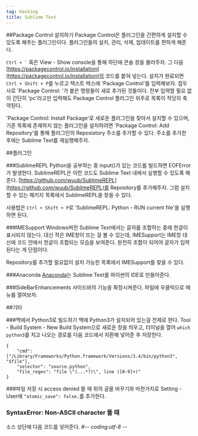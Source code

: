 ```yaml
---
tag: Hacking
title: Sublime Text
---
```


##Package Control 설치하기
Package Control은 플러그인을 간편하게 설치할 수 있도록 해주는 플러그인이다. 플러그인들의 설치, 관리, 삭제, 업데이트를 편하게 해준다.

<code>Ctrl + `</code> 혹은 View - Show console을 통해 하단에 콘솔 창을 불러주자. 그 다음 [https://packagecontrol.io/installation](https://packagecontrol.io/installation)의 코드를 붙혀 넣는다. 설치가 완료되면 <code>Ctrl + Shift + P</code>를 누르고 텍스트 박스에 'Package Control'를 입력해보자. 접두사로 'Package Control: '가 붙은 명령들이 새로 추가된 것들이다. 전부 입력할 필요 없이 간단히 'pc'라고만 입력해도 Package Control 플러그인 위주로 목록이 적당히 축약된다.

'Package Control: Install Package'로 새로운 플러그인을 찾아서 설치할 수 있으며, 기존 목록에 존재하지 않는 플러그인을 설치하려면 'Package Control: Add Repository'를 통해 플러그인의 Reposistory 주소를 추가할 수 있다. 주소를 추가한 후에는 Sublime Text를 재실행해주자.


##플러그인

###SublimeREPL
Python을 공부하는 중 input()가 있는 코드를 빌드하면 EOFError가 발생한다. SublimeREPL은 이런 코드도 Sublime Text 내에서 실행할 수 있도록 해준다. [https://github.com/wuub/SublimeREPL](https://github.com/wuub/SublimeREPL)를 Repository를 추가해주자. 그럼 설치할 수 있는 패키지 목록에서 SublimeREPL을 찾을 수 있다. 

사용법은 <code>Ctrl + Shift + P</code>로 'SublimeREPL: Python - RUN current file'을 실행하면 된다.

###IMESupport
Windows버전 Sublime Text에서는 글자를 조합하는 중에 한글이 표시되지 않는다. 대신 작은 IME창이 뜨는 걸 볼 수 있는데, IMESupport는 IME창 대신에 코드 안에서 한글이 조합되는 모습을 보여준다. 완전히 조합이 되어야 글자가 입력된다는 게 단점이다.

Repository를 추가할 필요없이 설치 가능한 목록에서 IMESupport를 찾을 수 있다.

###Anaconda
[Anaconda](http://damnwidget.github.io/anaconda)는 Sublime Text를 파이썬의 IDE로 만들어준다. 

###SideBarEnhancements
사이드바의 기능을 확장시켜준다. 파일에 우클릭으로 메뉴를 열여보자.


##기타

###맥에서 Python3로 빌드하기
맥에 Python3가 설치되어 있는걸 전제로 한다. Tool - Build System - New Build System으로 새로운 창을 띄우고, 터미널을 열어 <code>which python3</code>를 치고 나오는 경로를 다음 코드에서 치환해 넣어준 후 저장한다.

    {
        "cmd": ["/Library/Frameworks/Python.framework/Versions/3.4/bin/python3", "$file"],
        "selector": "source.python",
        "file_regex": "file \"(...*?)\", line ([0-9]+)"
    }

###파일 저장 시 access denied 뜰 때
위의 글꼴 바꾸기와 마찬가지로 Setting - User에 <code>"atomic_save": false,</code>를 추가한다.

### SyntaxError: Non-ASCII character 뜰 때
소스 상단에 다음 코드를 넣어준다.
    #-*- coding:utf-8 -*-